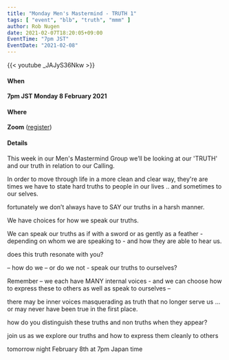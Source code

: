 ```yaml
---
title: "Monday Men's Mastermind - TRUTH 1"
tags: [ "event", "blb", "truth", "mmm" ]
author: Rob Nugen
date: 2021-02-07T18:20:05+09:00
EventTime: "7pm JST"
EventDate: "2021-02-08"
---
```


{{< youtube _JAJyS36Nkw >}}

#### When

**7pm JST Monday  8 February 2021**

#### Where

**Zoom** ([register](https://www.robnugen.com/bold-life-brotherhood/))

#### Details

This week in our Men's Mastermind Group we’ll be looking at our
'TRUTH' and our truth in relation to our Calling.

In order to move through life in a more clean and clear way, they're
are times we have to state hard truths to people in our lives .. and
sometimes to our selves.

fortunately we don’t always have to SAY our truths in a harsh manner.

We have choices for how we speak our truths.

We can speak our truths as if with a sword or as gently as a feather -
depending on whom we are speaking to - and how they are able to hear
us.

does this truth resonate with you?

– how do we – or do we not - speak our truths to ourselves?

Remember – we each have MANY internal voices - and we can choose how
to express these to others as well as speak to ourselves –

there may be inner voices masquerading as truth that no longer serve
us ... or may never have been true in the first place.

how do you distinguish these truths and non truths when they appear?


join us as we explore our truths and how to express them cleanly to others

tomorrow night February 8th at 7pm Japan time
